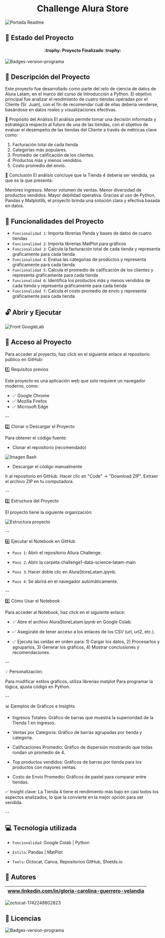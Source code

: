<h1 align="center">Challenge Alura Store</h1>

![Portada Readme](https://github.com/user-attachments/assets/b5acbb8a-1ed3-405a-aa65-fc39d6f41a34)


## :loudspeaker: Estado del Proyecto
<h4 align="center">
:trophy: Proyecto Finalizado :trophy:
</h4>

![Badges-version-programa](https://img.shields.io/badge/versión_1-G8_ONE-blue)

## :blue_book: Descripción del Proyecto

Este proyecto fue desarrollado como parte del reto de ciencia de datos de Alura Latam, en el marco del curso de Introducción a Python. El objetivo principal fue analizar el rendimiento de cuatro tiendas operadas por el Cliente (Sr. Juan), con el fin de recomendar cuál de ellas debería venderse, basándose en datos reales y visualizaciones efectivas.

🎯 Propósito del Análisis
El análisis permite tomar una decisión informada y estratégica respecto al futuro de una de las tiendas, con el objetivo de evaluar el desempeño de las tiendas del Cliente a través de métricas clave como:

1. Facturación total de cada tienda.
2. Categorías más populares.
3. Promedio de calificación de los clientes.
4. Productos más y menos vendidos.
5. Costo promedio del envío.

📌 Conclusión
El análisis concluye que la Tienda 4 debería ser vendida, ya que es la que presenta:

Menores ingresos.
Menor volumen de ventas.
Menor diversidad de productos vendidos.
Mayor debilidad operativa.
Gracias al uso de Python, Pandas y Matplotlib, el proyecto brinda una solución clara y efectiva basada en datos.

## :rotating_light: Funcionalidades del Proyecto
- `Funcionalidad 1`: Importa librerias Panda y bases de datos de cuatro tiendas
- `Funcionalidad 2`: Importa librerias MatPlot para gráficos
- `Funcionalidad 3`: Calcula la facturación total de cada tienda y representa graficamente para cada tienda
- `Funcionalidad 4`: Evalua las categorias de productos y representa gráficamente para cada tienda
- `Funcionalidad 5`: Calcula el promedio de calificación de los clientes y representa gráficamente para cada tienda
- `Funcionalidad 6`: Identifica los productos más y menos vendidos de cada tienda y representa gráficamente para cada tienda
- `Funcionalidad 7`: Calcula el costo promedio de envío y representa gráficamente para cada tienda

## :unlock: Abrir y Ejecutar

![Front GoogleLab]()


## :key: Acceso al Proyecto
Para acceder al proyecto, haz click en el siguiente enlace al repositorio público en GitHub:

:one: Requisitos previos

Este proyecto es una aplicación web que solo requiere un navegador moderno, como:

- ✅ Google Chrome
- ✅ Mozilla Firefox
- ✅ Microsoft Edge

--

:two: Clonar o Descargar el Proyecto

Para obtener el código fuente:

* Clonar el repositorio (recomendado)

![Imagen Bash](https://github.com/user-attachments/assets/da6f7f8c-ccdb-4cac-97b1-bb450af65b38)

* Descargar el código manualmente

Ir al repositorio en GitHub.
Hacer clic en "Code" → "Download ZIP".
Extraer el archivo ZIP en tu computadora.

--

:three: Estructura del Proyecto

El proyecto tiene la siguiente organización:

![Estructura proyecto]()

--

:four: Ejecutar el Notebook en GitHub

- `Paso 1`: Abrir el repositorio Allura Challenge.

- `Paso 2`: Abrir la carpeta challenge1-data-science-latam-main

- `Paso 3`: Hacer doble clic en AluraStoreLatam.ipynb.

- `Paso 4`: Se abrirá en el navegador automáticamente.

--

:five: Cómo Usar el Notebook

Para acceder al Notebook, haz click en el siguiente enlace: 

- ✅ Abre el archivo AluraStoreLatam.ipynb en Google Colab.
  
- ✅ Asegúrate de tener acceso a los enlaces de los CSV (url, url2, etc.).

- ✅ Ejecuta las celdas en orden para: 1) Cargar los datos, 2) Procesarlos y agruparlos, 3) Generar los gráficos, 4) Mostrar conclusiones y recomendaciones.

--

💡 Personalización:

Para modificar estilos gráficos, utiliza librerias matplot
Para programar la lógica, ajusta código en Python.

--

📊 Ejemplos de Gráficos e Insights
- Ingresos Totales: Gráfico de barras que muestra la superioridad de la Tienda 1 en ingresos.

  
- Ventas por Categoría: Gráfico de barras agrupadas por tienda y categoría.

  
- Calificaciones Promedio: Gráfico de dispersión mostrando que todas rondan un promedio de 4.

  
- Top productos vendidos: Gráficos de barras por tienda para los productos con mayores ventas.

  
- Costo de Envío Promedio: Gráficos de pastel para comparar entre tiendas.
  
✅ Insight clave: La Tienda 4 tiene el rendimiento más bajo en casi todos los aspectos analizados, lo que la convierte en la mejor opción para ser vendida.

--

## :computer: Tecnología utilizada
- `Funcionalidad`: Google Colab | Python


 - `Estilo`: Pandas | MatPlot


 - `Tools`: Octocat, Canva, Repositorios GitHub, Shields.io

## :information_desk_person: Autores
|www.linkedin.com/in/gloria-carolina-guerrero-velandia|
|:---:|
![octocat-1742248602823](https://github.com/user-attachments/assets/660be175-d307-4dfa-9bbd-03f8e75dc66b)

## :information_desk_person: Licencias
![Badges-version-programa](https://img.shields.io/badge/Licencia_MIT-2025-violet)
